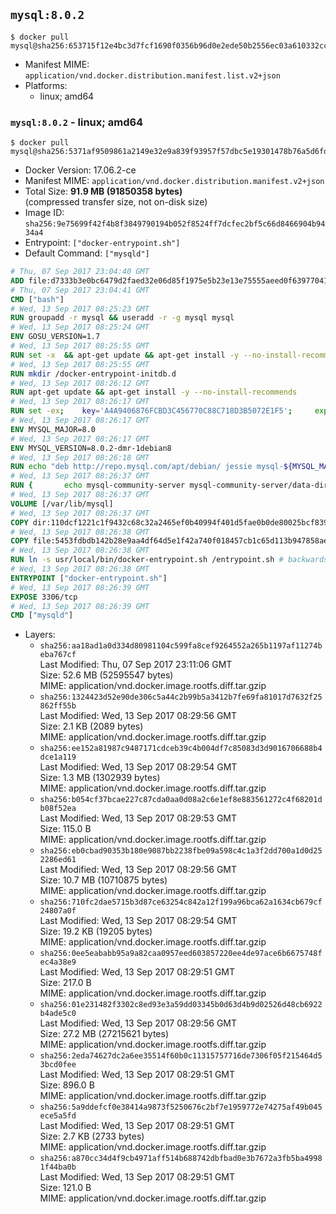 ## `mysql:8.0.2`

```console
$ docker pull mysql@sha256:653715f12e4bc3d7fcf1690f0356b96d0e2ede50b2556ec03a610332cc2814a7
```

-	Manifest MIME: `application/vnd.docker.distribution.manifest.list.v2+json`
-	Platforms:
	-	linux; amd64

### `mysql:8.0.2` - linux; amd64

```console
$ docker pull mysql@sha256:5371af9509861a2149e32e9a839f93957f57dbc5e19301478b76a5d6fd43df32
```

-	Docker Version: 17.06.2-ce
-	Manifest MIME: `application/vnd.docker.distribution.manifest.v2+json`
-	Total Size: **91.9 MB (91850358 bytes)**  
	(compressed transfer size, not on-disk size)
-	Image ID: `sha256:9e75699f42f4b8f3849790194b052f8524ff7dcfec2bf5c66d8466904b9434a4`
-	Entrypoint: `["docker-entrypoint.sh"]`
-	Default Command: `["mysqld"]`

```dockerfile
# Thu, 07 Sep 2017 23:04:40 GMT
ADD file:d7333b3e0bc6479d2faed32e06d85f1975e5b23e13e75555aeed0f639770413b in / 
# Thu, 07 Sep 2017 23:04:41 GMT
CMD ["bash"]
# Wed, 13 Sep 2017 08:25:23 GMT
RUN groupadd -r mysql && useradd -r -g mysql mysql
# Wed, 13 Sep 2017 08:25:24 GMT
ENV GOSU_VERSION=1.7
# Wed, 13 Sep 2017 08:25:55 GMT
RUN set -x 	&& apt-get update && apt-get install -y --no-install-recommends ca-certificates wget && rm -rf /var/lib/apt/lists/* 	&& wget -O /usr/local/bin/gosu "https://github.com/tianon/gosu/releases/download/$GOSU_VERSION/gosu-$(dpkg --print-architecture)" 	&& wget -O /usr/local/bin/gosu.asc "https://github.com/tianon/gosu/releases/download/$GOSU_VERSION/gosu-$(dpkg --print-architecture).asc" 	&& export GNUPGHOME="$(mktemp -d)" 	&& gpg --keyserver ha.pool.sks-keyservers.net --recv-keys B42F6819007F00F88E364FD4036A9C25BF357DD4 	&& gpg --batch --verify /usr/local/bin/gosu.asc /usr/local/bin/gosu 	&& rm -r "$GNUPGHOME" /usr/local/bin/gosu.asc 	&& chmod +x /usr/local/bin/gosu 	&& gosu nobody true 	&& apt-get purge -y --auto-remove ca-certificates wget
# Wed, 13 Sep 2017 08:25:55 GMT
RUN mkdir /docker-entrypoint-initdb.d
# Wed, 13 Sep 2017 08:26:12 GMT
RUN apt-get update && apt-get install -y --no-install-recommends 		pwgen 		openssl 		perl 	&& rm -rf /var/lib/apt/lists/*
# Wed, 13 Sep 2017 08:26:17 GMT
RUN set -ex; 	key='A4A9406876FCBD3C456770C88C718D3B5072E1F5'; 	export GNUPGHOME="$(mktemp -d)"; 	gpg --keyserver ha.pool.sks-keyservers.net --recv-keys "$key"; 	gpg --export "$key" > /etc/apt/trusted.gpg.d/mysql.gpg; 	rm -r "$GNUPGHOME"; 	apt-key list > /dev/null
# Wed, 13 Sep 2017 08:26:17 GMT
ENV MYSQL_MAJOR=8.0
# Wed, 13 Sep 2017 08:26:17 GMT
ENV MYSQL_VERSION=8.0.2-dmr-1debian8
# Wed, 13 Sep 2017 08:26:18 GMT
RUN echo "deb http://repo.mysql.com/apt/debian/ jessie mysql-${MYSQL_MAJOR}" > /etc/apt/sources.list.d/mysql.list
# Wed, 13 Sep 2017 08:26:37 GMT
RUN { 		echo mysql-community-server mysql-community-server/data-dir select ''; 		echo mysql-community-server mysql-community-server/root-pass password ''; 		echo mysql-community-server mysql-community-server/re-root-pass password ''; 		echo mysql-community-server mysql-community-server/remove-test-db select false; 	} | debconf-set-selections 	&& apt-get update && apt-get install -y mysql-community-client-core="${MYSQL_VERSION}" mysql-community-server-core="${MYSQL_VERSION}" && rm -rf /var/lib/apt/lists/* 	&& rm -rf /var/lib/mysql && mkdir -p /var/lib/mysql /var/run/mysqld 	&& chown -R mysql:mysql /var/lib/mysql /var/run/mysqld 	&& chmod 777 /var/run/mysqld
# Wed, 13 Sep 2017 08:26:37 GMT
VOLUME [/var/lib/mysql]
# Wed, 13 Sep 2017 08:26:37 GMT
COPY dir:110dcf1221c1f9432c68c32a2465ef0b40994f401d5fae0b0de80025bcf839a5 in /etc/mysql/ 
# Wed, 13 Sep 2017 08:26:38 GMT
COPY file:5453fdbdb142b28e9aa4df64d5e1f42a740f018457cb1c65d113b947858ae314 in /usr/local/bin/ 
# Wed, 13 Sep 2017 08:26:38 GMT
RUN ln -s usr/local/bin/docker-entrypoint.sh /entrypoint.sh # backwards compat
# Wed, 13 Sep 2017 08:26:38 GMT
ENTRYPOINT ["docker-entrypoint.sh"]
# Wed, 13 Sep 2017 08:26:39 GMT
EXPOSE 3306/tcp
# Wed, 13 Sep 2017 08:26:39 GMT
CMD ["mysqld"]
```

-	Layers:
	-	`sha256:aa18ad1a0d334d80981104c599fa8cef9264552a265b1197af11274beba767cf`  
		Last Modified: Thu, 07 Sep 2017 23:11:06 GMT  
		Size: 52.6 MB (52595547 bytes)  
		MIME: application/vnd.docker.image.rootfs.diff.tar.gzip
	-	`sha256:1324423d52e90de306c5a44c2b99b5a3412b7fe69fa81017d7632f25862ff55b`  
		Last Modified: Wed, 13 Sep 2017 08:29:56 GMT  
		Size: 2.1 KB (2089 bytes)  
		MIME: application/vnd.docker.image.rootfs.diff.tar.gzip
	-	`sha256:ee152a81987c9487171cdceb39c4b004df7c85083d3d9016706688b4dce1a119`  
		Last Modified: Wed, 13 Sep 2017 08:29:54 GMT  
		Size: 1.3 MB (1302939 bytes)  
		MIME: application/vnd.docker.image.rootfs.diff.tar.gzip
	-	`sha256:b054cf37bcae227c87cda0aa0d08a2c6e1ef8e883561272c4f68201db08f52ea`  
		Last Modified: Wed, 13 Sep 2017 08:29:53 GMT  
		Size: 115.0 B  
		MIME: application/vnd.docker.image.rootfs.diff.tar.gzip
	-	`sha256:eb0cbad90353b180e9087bb2238fbe09a598c4c1a3f2dd700a1d0d252286ed61`  
		Last Modified: Wed, 13 Sep 2017 08:29:56 GMT  
		Size: 10.7 MB (10710875 bytes)  
		MIME: application/vnd.docker.image.rootfs.diff.tar.gzip
	-	`sha256:710fc2dae5715b3d87ce63254c842a12f199a96bca62a1634cb679cf24807a0f`  
		Last Modified: Wed, 13 Sep 2017 08:29:54 GMT  
		Size: 19.2 KB (19205 bytes)  
		MIME: application/vnd.docker.image.rootfs.diff.tar.gzip
	-	`sha256:0ee5eababb95a9a82caa0957eed603857220ee4de97ace6b6675748fec4a38e9`  
		Last Modified: Wed, 13 Sep 2017 08:29:51 GMT  
		Size: 217.0 B  
		MIME: application/vnd.docker.image.rootfs.diff.tar.gzip
	-	`sha256:01e231482f3302c8ed93e3a59dd03345b0d63d4b9d02526d48cb6922b4ade5c0`  
		Last Modified: Wed, 13 Sep 2017 08:29:56 GMT  
		Size: 27.2 MB (27215621 bytes)  
		MIME: application/vnd.docker.image.rootfs.diff.tar.gzip
	-	`sha256:2eda74627dc2a6ee35514f60b0c11315757716de7306f05f215464d53bcd0fee`  
		Last Modified: Wed, 13 Sep 2017 08:29:51 GMT  
		Size: 896.0 B  
		MIME: application/vnd.docker.image.rootfs.diff.tar.gzip
	-	`sha256:5a9ddefcf0e38414a9873f5250676c2bf7e1959772e74275af49b045ece5a5fd`  
		Last Modified: Wed, 13 Sep 2017 08:29:51 GMT  
		Size: 2.7 KB (2733 bytes)  
		MIME: application/vnd.docker.image.rootfs.diff.tar.gzip
	-	`sha256:a870cc34d4f9cb4971aff514b688742dbfbad0e3b7672a3fb5ba49981f44ba0b`  
		Last Modified: Wed, 13 Sep 2017 08:29:51 GMT  
		Size: 121.0 B  
		MIME: application/vnd.docker.image.rootfs.diff.tar.gzip
